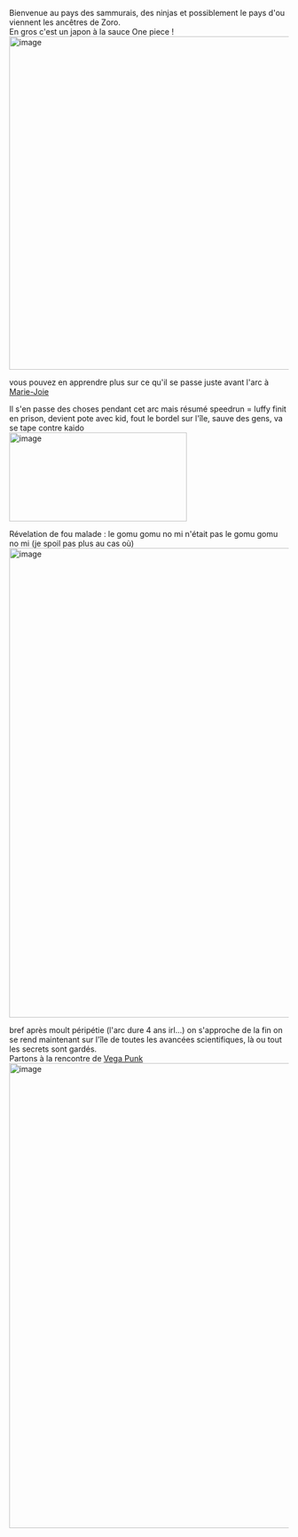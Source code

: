 Bienvenue au pays des sammurais, des ninjas et possiblement le pays d'ou viennent les ancêtres de Zoro.  
En gros c'est un japon à la sauce One piece !  
<img width="900" height="600" alt="image" src="https://github.com/user-attachments/assets/f9b5cf04-3be8-4c47-81f8-57c0b1b02268" />

vous pouvez en apprendre plus sur ce qu'il se passe juste avant l'arc à [Marie-Joie](https://github.com/Enlawn/TP2---labyrinth/blob/main/Reverie%20%C3%A0%20Marie-Joie.md)








Il s'en passe des choses pendant cet arc mais résumé speedrun = luffy finit en prison, devient pote avec kid, fout le bordel sur l'île, sauve des gens, va se tape contre kaido  
<img width="320" height="160" alt="image" src="https://github.com/user-attachments/assets/c710cc4d-bede-4084-b8d8-fa4d32339e1b" />

Révelation de fou malade : le gomu gomu no mi n'était pas le gomu gomu no mi (je spoil pas plus au cas où)  
<img width="687" height="845" alt="image" src="https://github.com/user-attachments/assets/15aada1d-6f1e-4275-b7a4-730cb0602992" />


bref après moult péripétie (l'arc dure 4 ans irl...) on s'approche de la fin 
on se rend maintenant sur l'île de toutes les avancées scientifiques, là ou tout les secrets sont gardés.  
Partons à la rencontre de [Vega Punk](https://github.com/Enlawn/TP2---labyrinth/blob/main/EGGhead%20Island.md)
<img width="763" height="837" alt="image" src="https://github.com/user-attachments/assets/fc58c082-3484-4ce9-8f51-ec3eef1841bb" />














<!-- made by enlawn (AB) -->
